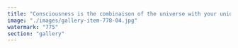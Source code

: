 ```yaml
---
title: "Consciousness is the combinaison of the universe with your unique brain pattern<br /><br />Your brain pattern is the result of DNA (initial state) and the continuous processing of your reality which continuously modify its pattern (state).<br /><br />Each tick of reality processed by your brain gives a new state to your brain<br /><br />state(brain, t) = state(brain, t-1) + reality(t)<br />state(brain, 0) = f(DNA)<br /><br />Each of us experiences reality in its unique way from its unique point of view.<br /><br />2 different brain patterns experiencing the same reality will experience it differently because they don't have the same starting pattern.<br /><br />We then regroup in a human p2p network to collect wider, remember, and also SHAPE our collective story as efficiently as possible.<br /><br />We need to build the most extended human network possible to understand and impact the universe as much as possible through our story AND with the help of our tech.<br /><br />Quantum physics allows direct editing of reality.<br />Ethereum is the infinite value network that can support the infinite human network.<br />ChatGPT, Grok, and co and social networks help distribute and maintain knowledge and perspectives.<br /><br />At some point the creator of the universe will notice and communicate with us.<br /><br />cc CentraleSupélec Stanford University École Polytechnique University of Waterloo INSEAD Nanyang Technological University Singapore"
image: "./images/gallery-item-778-04.jpg"
watermark: "775"
section: "gallery"
---
```

